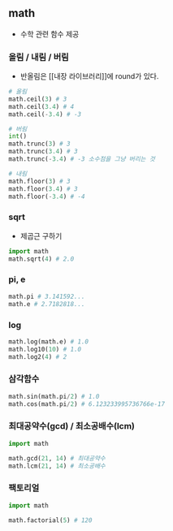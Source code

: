 ## math
+ 수학 관련 함수 제공

### 올림 / 내림 / 버림
+ 반올림은 [[내장 라이브러리]]에 round가 있다.
```python
# 올림
math.ceil(3) # 3
math.ceil(3.4) # 4
math.ceil(-3.4) # -3

# 버림
int()
math.trunc(3) # 3
math.trunc(3.4) # 3
math.trunc(-3.4) # -3 소수점을 그냥 버리는 것

# 내림
math.floor(3) # 3
math.floor(3.4) # 3
math.floor(-3.4) # -4
```
### sqrt
+ 제곱근 구하기
```python
import math
math.sqrt(4) # 2.0
```

### pi, e
```python
math.pi # 3.141592...
math.e # 2.7182818...
```

### log
```python
math.log(math.e) # 1.0
math.log10(10) # 1.0
math.log2(4) # 2
```

### 삼각함수
```python
math.sin(math.pi/2) # 1.0
math.cos(math.pi/2) # 6.123233995736766e-17
```

### 최대공약수(gcd) / 최소공배수(lcm)
```python
import math

math.gcd(21, 14) # 최대공약수
math.lcm(21, 14) # 최소공배수
```

### 팩토리얼
```python
import math

math.factorial(5) # 120

```